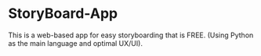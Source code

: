 # StoryBoard-App
This is a web-based app for easy storyboarding that is FREE. (Using Python as the main language and optimal UX/UI).
